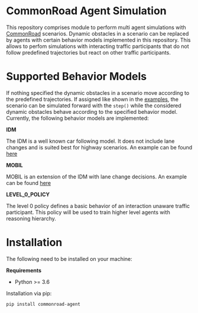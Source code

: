 # CommonRoad Agent Simulation

This repository comprises module to perform multi agent simulations with [CommonRoad](https://commonroad.in.tum.de) scenarios.
Dynamic obstacles in a scenario can be replaced by agents with certain behavior models implemented in this repository.
This allows to perfom simulations with interacting traffic participants that do not follow predefined trajectories but react on other traffic participants.

Supported Behavior Models
==========================
If nothing specified the dynamic obstacles in a scenario move according to the predefined trajectories.
If assigned like shown in the [examples](/examples/), the scenario can be simulated forward with the ``step()`` while the considered dynamic obstacles behave according to the specified behavior model.
Currently, the following behavior models are implemented:

**IDM**

The IDM is a well known car following model. It does not include lane changes and is suited best for highway scenarios. An example can be found [here](/examples/idm_example.py)

**MOBIL**

MOBIL is an extension of the IDM with lane change decisions. An example can be found [here](/examples/mobil_example.py)

**LEVEL_0_POLICY**

The level 0 policy defines a basic behavior of an interaction unaware traffic participant. This policy will be used to train higher level agents with reasoning hierarchy.


Installation
=============
The following need to be installed on your machine:

**Requirements**

* Python >= 3.6

Installation via pip:

`pip install commonroad-agent`